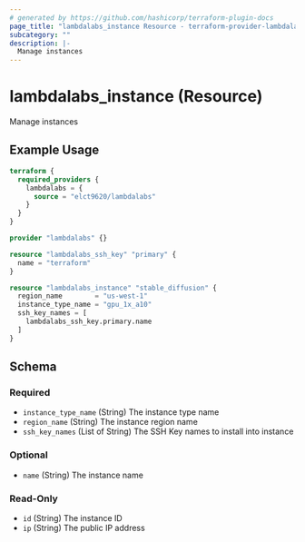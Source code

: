 ```yaml
---
# generated by https://github.com/hashicorp/terraform-plugin-docs
page_title: "lambdalabs_instance Resource - terraform-provider-lambdalabs"
subcategory: ""
description: |-
  Manage instances
---
```


# lambdalabs_instance (Resource)

Manage instances

## Example Usage

```terraform
terraform {
  required_providers {
    lambdalabs = {
      source = "elct9620/lambdalabs"
    }
  }
}

provider "lambdalabs" {}

resource "lambdalabs_ssh_key" "primary" {
  name = "terraform"
}

resource "lambdalabs_instance" "stable_diffusion" {
  region_name        = "us-west-1"
  instance_type_name = "gpu_1x_a10"
  ssh_key_names = [
    lambdalabs_ssh_key.primary.name
  ]
}
```

<!-- schema generated by tfplugindocs -->
## Schema

### Required

- `instance_type_name` (String) The instance type name
- `region_name` (String) The instance region name
- `ssh_key_names` (List of String) The SSH Key names to install into instance

### Optional

- `name` (String) The instance name

### Read-Only

- `id` (String) The instance ID
- `ip` (String) The public IP address


